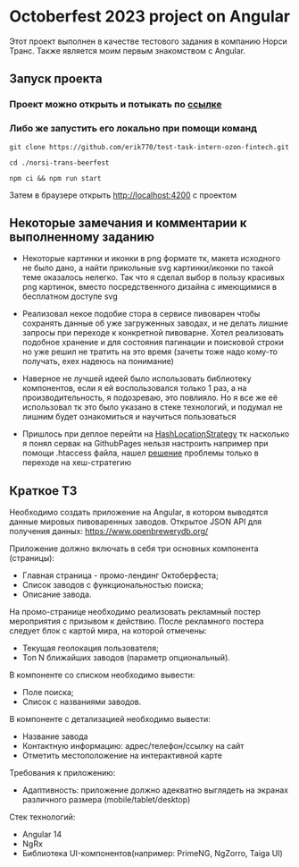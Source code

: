# Octoberfest 2023 project on Angular

Этот проект выполнен в качестве тестового задания в компанию Норси Транс. Также является моим первым знакомством с Angular.

## Запуск проекта

### Проект можно открыть и потыкать по [ссылке](https://erik770.github.io/Octoberfest-angular-app/#/)

### Либо же запустить его локально при помощи команд

`git clone https://github.com/erik770/test-task-intern-ozon-fintech.git`

`cd ./norsi-trans-beerfest`

`npm ci && npm run start`

Затем в браузере открыть [http://localhost:4200](http://localhost:4200) с проектом

## Некоторые замечания и комментарии к выполненному заданию

- Некоторые картинки и иконки в png формате тк, макета исходного не было дано, а найти прикольные svg картинки/иконки по такой теме оказалось нелегко. Так что я сделал выбор в пользу красивых png картинок, вместо посредственного дизайна с имеющимися в бесплатном доступе svg  

- Реализовал некое подобие стора в сервисе пивоварен чтобы сохранять данные об уже загруженных заводах, и не делать лишние запросы при переходе к конкретной пивоварне. Хотел реализовать подобное хранение и для состояния пагинации и поисковой строки но уже решил не тратить на это время (зачеты тоже надо кому-то получать, ехех надеюсь на понимание)

- Наверное не лучшей идеей было использовать библиотеку компонентов, если я ей воспользовался только 1 раз, а на производительность, я подозреваю, это повлияло. Но я все же её использовал тк это было указано в стеке технологий, и подумал не лишним будет ознакомиться и научиться пользоваться

- Пришлось при деплое перейти на [HashLocationStrategy](https://angular.io/api/common/HashLocationStrategy) тк насколько я понял сервак на GithubPages нельзя настроить например при помощи .htaccess файла, нашел [решение](https://stackoverflow.com/questions/47513604/deploy-angular-website-on-github-products-404-error/47513767) проблемы только в переходе на хеш-стратегию


## Краткое ТЗ
Необходимо создать приложение на Angular, в котором выводятся данные мировых пивоваренных заводов. Открытое JSON API для получения данных: https://www.openbrewerydb.org/

Приложение должно включать в себя три основных компонента (страницы):
-	Главная страница - промо-лендинг Октоберфеста;
-	Список заводов с функциональностью поиска;
-	Описание завода.

На промо-странице необходимо реализовать рекламный постер мероприятия с призывом к действию. После рекламного постера следует блок с картой мира, на которой отмечены:
-	Текущая геолокация пользователя;
-	Топ N ближайших заводов (параметр опциональный).

В компоненте со списком необходимо вывести:
-	Поле поиска;
-	Список с названиями заводов.

В компоненте с детализацией необходимо вывести:
-	Название завода
-	Контактную информацию: адрес/телефон/ссылку на сайт
-	Отметить местоположение на интерактивной карте

Требования к приложению: 
- Адаптивность: приложение должно адекватно выглядеть на экранах различного размера (mobile/tablet/desktop)

Стек технологий:
-	Angular 14
-	NgRx
-	Библиотека UI-компонентов(например: PrimeNG, NgZorro, Taiga UI)


